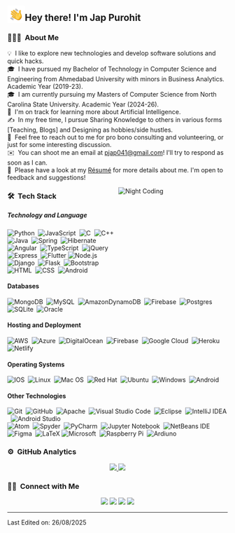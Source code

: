 
<img alt="Night Coding" src="./assets/Hand%20Wave.gif" width='40' align="left"/><h2>Hey there! I'm Jap Purohit</h2>

<!-- ## 👋 &nbsp;Hey there! I'm Jap Purohit -->

### 👨🏻‍💻 &nbsp;About Me

💡 &nbsp;I like to explore new technologies and develop software solutions and quick hacks.\
🎓 &nbsp;I have pursued my Bachelor of Technology in Computer Science and Engineering from Ahmedabad University with minors in Business Analytics. Academic Year (2019-23).\
🎓 &nbsp;I am currently pursuing my Masters of Computer Science from North Carolina State University. Academic Year (2024-26).\
🌱 &nbsp;I'm on track for learning more about Artificial Intelligence.\
✍️ &nbsp;In my free time, I pursue Sharing Knowledge to others in various forms [Teaching, Blogs] and Designing as hobbies/side hustles.\
💬 &nbsp;Feel free to reach out to me for pro bono consulting and volunteering, or just for some interesting discussion.\
✉️ &nbsp;You can shoot me an email at pjap041@gmail.com! I'll try to respond as soon as I can.\
📄 &nbsp;Please have a look at my [Résumé](https://drive.google.com/file/d/1CVxY9frFYfvPQilEA94TUNIXv5RlhmIv/view?usp=sharing) for more details about me. I'm open to feedback and suggestions!

<img alt="Night Coding" src="./assets/select_gif.gif" width='250' height='200' align="right"/>

### 🛠 &nbsp;Tech Stack
##### Technology and Language
![Python](https://img.shields.io/badge/-Python-05122A?style=flat&logo=python)&nbsp;
![JavaScript](https://img.shields.io/badge/-JavaScript-05122A?style=flat&logo=javascript)&nbsp;
![C](https://img.shields.io/badge/-C-05122A?style=flat&logo=C&logoColor=A8B9CC)&nbsp;
![C++](https://img.shields.io/badge/-C++-05122A?style=flat&logo=C%2B%2B&logoColor=00599C)&nbsp;
![Java](https://img.shields.io/badge/-Java-05122A?style=flat&logo=java)&nbsp;
![Spring](https://img.shields.io/badge/-Spring-05122A?style=flat&logo=spring&logoColor=00599C)&nbsp;
![Hibernate](https://img.shields.io/badge/-Hibernate-05122A?style=flat&logo=hibernate&logoColor=007ACC)&nbsp;\
![Angular](https://img.shields.io/badge/-Angular-05122A?style=flat&logo=angular)&nbsp;
![TypeScript](https://img.shields.io/badge/TypeScript-05122A?style=flat&logo=typescript)&nbsp;
![jQuery](https://img.shields.io/badge/jQuery-05122A?style=flat&logo=jquery)&nbsp;
![Express](https://img.shields.io/badge/Express.js-05122A?style=flat)&nbsp;
![Flutter](https://img.shields.io/badge/Flutter-05122A?style=flat&logo=flutter)
![Node.js](https://img.shields.io/badge/-Node.js-05122A?style=flat&logo=node.js)&nbsp;
![Django](https://img.shields.io/badge/-Django-05122A?style=flat&logo=django&logoColor=092E20)&nbsp;
![Flask](https://img.shields.io/badge/-Flask-05122A?style=flat&logo=flask)&nbsp;
![Bootstrap](https://img.shields.io/badge/-Bootstrap-05122A?style=flat&logo=bootstrap&logoColor=563D7C)&nbsp;
![HTML](https://img.shields.io/badge/-HTML-05122A?style=flat&logo=HTML5)&nbsp;
![CSS](https://img.shields.io/badge/-CSS-05122A?style=flat&logo=CSS3&logoColor=1572B6)&nbsp;
![Android](https://img.shields.io/badge/Android-05122A?style=flat&logo=android)
#### Databases
![MongoDB](https://img.shields.io/badge/-MongoDB-05122A?style=flat&logo=mongodb)&nbsp;
![MySQL](https://img.shields.io/badge/-MySQL-05122A?style=flat&logo=mysql)&nbsp;
![AmazonDynamoDB](https://img.shields.io/badge/-Amazon%20DynamoDB-05122A?style=flat&logo=Amazon%20DynamoDB)&nbsp;
![Firebase](https://img.shields.io/badge/-Firebase-05122A?style=flat&logo=Firebase)&nbsp;
![Postgres](https://img.shields.io/badge/-Postgres-05122A?style=flat&logo=postgresql)&nbsp;
![SQLite](https://img.shields.io/badge/-Sqlite-05122A?style=flat&logo=sqlite)&nbsp;
![Oracle](https://img.shields.io/badge/Oracle-05122A?style=flat&logo=oracle)
#### Hosting and Deployment
![AWS](https://img.shields.io/badge/-AWS-05122A?style=flat&logo=amazon-aws)&nbsp;
![Azure](https://img.shields.io/badge/-azure-05122A?style=flat&logo=microsoftazure)&nbsp;
![DigitalOcean](https://img.shields.io/badge/-DigitalOcean-05122A?style=flat&logo=digitalOcean)&nbsp;
![Firebase](https://img.shields.io/badge/-Firebase-05122A?style=flat&logo=firebase)&nbsp;
![Google Cloud](https://img.shields.io/badge/-GoogleCloud-05122A?style=flat&logo=google-cloud)&nbsp;
![Heroku](https://img.shields.io/badge/-heroku-05122A?style=flat&logo=heroku)&nbsp;
![Netlify](https://img.shields.io/badge/Netlify-05122A?style=flat&logo=netlify)
#### Operating Systems
![IOS](https://img.shields.io/badge/iOS-05122A?style=flat&logo=ios)&nbsp;
![Linux](https://img.shields.io/badge/Linux-05122A?style=flat&logo=linux)&nbsp;
![Mac OS](https://img.shields.io/badge/mac%20os-05122A?style=flat&logo=macos)&nbsp;
![Red Hat](https://img.shields.io/badge/Red%20Hat-05122A?style=flat&logo=redhat)&nbsp;
![Ubuntu](https://img.shields.io/badge/Ubuntu-05122A?style=flat&logo=ubuntu)&nbsp;
![Windows](https://img.shields.io/badge/Windows-05122A?style=flat&logo=windows)&nbsp;
![Android](https://img.shields.io/badge/Android-05122A?style=flat&logo=android)
#### Other Technologies
![Git](https://img.shields.io/badge/-Git-05122A?style=flat&logo=git)&nbsp;
![GitHub](https://img.shields.io/badge/-GitHub-05122A?style=flat&logo=github)&nbsp;
![Apache](https://img.shields.io/badge/-Apache-05122A?style=flat&logo=apache)&nbsp;
![Visual Studio Code](https://img.shields.io/badge/-Visual%20Studio%20Code-05122A?style=flat&logo=visual-studio-code&logoColor=007ACC)&nbsp;
![Eclipse](https://img.shields.io/badge/-Eclipse-05122A?style=flat&logo=eclipse-ide&logoColor=2C2255)&nbsp;
![IntelliJ IDEA](https://img.shields.io/badge/IntelliJIDEA-05122A?style=flat&logo=intellij-idea)&nbsp;
![Android Studio](https://img.shields.io/badge/Android%20Studio-05122A?style=flat&logo=android-studio)&nbsp;\
![Atom](https://img.shields.io/badge/Atom-05122A?style=flat&logo=atom)&nbsp;
![Spyder](https://img.shields.io/badge/Spyder-05122A?style=flat&logo=spyder%20ide)&nbsp;
![PyCharm](https://img.shields.io/badge/pycharm-05122A?style=flat&logo=pycharm)&nbsp;
![Jupyter Notebook](https://img.shields.io/badge/jupyter-05122A?style=flat&logo=jupyter)&nbsp;
![NetBeans IDE](https://img.shields.io/badge/NetBeansIDE-05122A?style=flat&logo=apache-netbeans-ide)&nbsp;
![Figma](https://img.shields.io/badge/-Figma-05122A?style=flat&logo=Figma)&nbsp;
![LaTeX](https://img.shields.io/badge/-latex-05122A?style=flat&logo=latex)
![Microsoft](https://img.shields.io/badge/Microsoft-05122A?style=flat&logo=microsoft)&nbsp;
![Raspberry Pi](https://img.shields.io/badge/-Raspberry%20Pi-05122A?style=flat&logo=Raspberry-Pi)&nbsp;
![Ardiuno](https://img.shields.io/badge/-Arduino-05122A?style=flat&logo=arduino&logoColor=white)&nbsp;


### ⚙️ &nbsp;GitHub Analytics
<p align="center">
<a href="https://github.com/jappurohit041">
  <img height="180em" src="https://github-readme-stats-eight-theta.vercel.app/api?username=jappurohit041&show_icons=true&theme=algolia&include_all_commits=true&count_private=true"/>
  <img height="180em" src="https://github-readme-stats-eight-theta.vercel.app/api/top-langs/?username=jappurohit041&layout=compact&langs_count=8&theme=algolia"/>
</a>
</p>

### 🤝🏻 &nbsp;Connect with Me

<p align="center">
<a href="https://linkedin.com/in/jap-purohit"><img src="https://img.shields.io/badge/-Jap%20%20Purohit-0077B5?style=flat&logo=Linkedin&logoColor=white"/></a>
<a href="mailto:pjap041@gmail.com"><img src="https://img.shields.io/badge/-pjap041@gmail.com-D14836?style=flat&logo=Gmail&logoColor=white"/></a>
<a href="https://instagram.com/jappurohit041"><img src="https://img.shields.io/badge/-@jappurohit041-E4405F?style=flat&logo=Instagram&logoColor=white"/></a>
<a href="https://facebook.com/jap.purohit"><img src="https://img.shields.io/badge/-@jap.purohit-1877F2?style=flat&logo=Facebook&logoColor=white"/></a>
</p>

-----

Last Edited on: 26/08/2025
